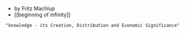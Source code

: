 - by Fritz Machlup
- [[beginning of infinity]]

```query
"knowledge - its Creation, Distribution and Economic Significance"
```
